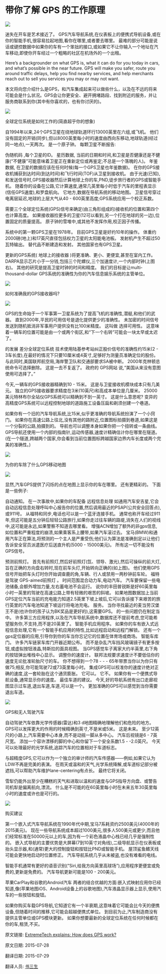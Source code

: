 # 带你了解 GPS 的工作原理

![](01_news-2016-q7-05c.jpg)



迷失在开车是艺术接近了。 GPS汽车导航系统,在仪表板上的便携式导航设备,或在你的智能手机,很容易拉起地图,看你在哪里,或者要去哪里。 最难的部分可能是说话或键控数据中如果你的车有一个笨拙的接口,或如果它不让你输入一个地址在汽车移动,即使你开车经过一个粗略的社区在机场外的一个出租。


Here’s a backgrounder on what GPS is, what it can do for you today in cars, and what’s possible in the near future. GPS will make you safer, route you around traffic delays, help you find nearby services, and help merchants reach out to sell you services you may or may not want.

本文将向您介绍什么是GPS，和汽车集成起来可以做些什么，以及在不远的将来可能会是什么状况。GPS会让你更安全、避开拥堵路段、找到附近的服务，并让服务商联系到你(其中有你喜欢的，也有你讨厌的)。

![](02_GPS-tomtom-car-satellite-illo.jpg)

全球定位系统是如何工作的(简直超乎你的想象)

自1994年以来,24个GPS卫星在绕地球轨道环行13000英里在六组,或飞机。 他们没有固定的开销(同步),但以8000英里每小时的速度由西向东移动,地球轨道(经过同一地点),一天两次。 是一个原子钟。 每颗卫星不断报告:

伪随机码 ,每个卫星的ID。
星历数据, 当前的日期和时间,和卫星是否健康还是不健康(“不健康”可能意味着卫星正在重新定位或再鉴定;不总是一个落魄的人)。
年鉴数据, 在卫星的数据应该在任何时候(每一个GPS卫星也年鉴数据)。
在你的GPS接收机捕获到达时间(到达时间)和飞行时间(TOF)从卫星到接收机。 由于光速(已知),和发送信号时,GPS接收器然后计算地球上你的车,PND,徒步旅行者的GPS或智能手机。 随着你的设备在公路,它计算速度,通常几英里每小时低于汽车的里程表显示(信任GPS速度),和罗盘航向。 它地方,数据在导航系统的移动地图。 卫星信号穿过电离层延迟,地球的上层大气从40 - 600英里高度;GPS系统应用一个校正系数。

需要三个全球定位系统(GPS)信号来确定(由三角形组成的)接收机的位置和第四个也计算高度。 如果接收器捡更多的卫星(12可以看到,另一个打在地球的另一边),位置固定的质量提高。 原子钟的雪堆中,或其他不发挥作用,校正因子传播。

系统中的第一颗GPS卫星在1978年。 目前GPS卫星是好约10年的操作。 体重约2000磅(地上)和17英尺直径包括权力卫星的太阳能电池板。 发射机产生不超过50瓦特输出。 替代品不断建造和发射。 其他国家也有GPS卫星。

更新的GPS系统( 地球上的接收器 )将更准确、更小、更便宜,甚至在室内工作。 DARPA显示芯片小于一分钱,包括三个陀螺仪,三个加速度计,一个内部时钟(上图右)。 其他的研究是提高卫星时钟的时间和精度。 我们的目标是让multi-thousand-dollar GPS系统的准确性为你的汽车信息娱乐系统的主管单位。


![](03_GPS-Darpa-chip-penny-2-640x426.jpg)

如何准确我的GPS接收器吗?

![](04_24satelliteglobeandpaths.jpg)

GPS的生命始于一个军事第一卫星系统为了提高飞机的准确性,潜艇,和他们的武器。 直到2000年,平民的可用信号是退化提供更少的准确性。 未加密的时间信号发送到随机抵消非军事用户提供没有比100米精度。 这叫做 选择可用性。 这意味着一辆车的位置可能是由一个或两个街区,和“下一个右转”可能会一块太早或太迟了。

的发展 差分全球定位系统 技术使用陆基参考站纠正股价信号的准确性约15米(2 - 3车长度),在最好的情况下只要10厘米或4英寸,足够好为测量员准确定位的股份。 与此同时,美国联邦航空局,海岸警卫队和交通部要求SA被中断。 2000年克林顿总统命令可选择删除。 这是一去不复返了。 政府的 GPS网站 说,“美国从来没有意图使用可选择了。”

今天,一辆车的GPS接收器精确到10 - 15米。 这是与卫星接收机模块成本只有几美元。 独立的GPS接收器要求精度在3米(10英尺)和高成本单位是几厘米。 25000美元特林布尔全站仪GPS系统可以精确到不到一英寸。 这是什么意思呢? 变异的高精度GPS系统可以远程控制地球的道路施工设备压扁和剃须创建一个巷道。

如果你有一个旧的汽车导航系统,比15米,似乎更准确的导航系统扮演了一个小窍门。 如果你在高速公路上往北,没有其他的路附近,位置图标拍摄到巷道,如果这是一个分裂的公路,拍摄到的。 导航也可以调整本身如果你把一个扭转或一条曲线。 GPS导航还使用一个内部的指南针,运动传感器,速度计精确估计你在哪里在隧道。 (在一个隧道,跨越两个国家,你会看到当前位置图标跨越国家边界内车长度或两个完美的准确性。)


![](05_OnStar-Command-Center2-640x426.jpg)


为你的车除了什么GPS移动地图

![](06_camera-based_advanced_front_lighting_022-260x300.jpg)

显然,汽车GPS提供了闪烁的点在地图上显示你的车在哪里。 还有更精彩的。 下面是一些例子:

自动通知。 在一次事故中,如果你的车配备 远程信息处理 如通用汽车安吉星,它会自动远程信息处理呼叫中心报告你的位置,然后调用最近的PSAP(公共安全回答点),或911号。 从福特和同步,电话也可以是一个蓝牙连接手机。 通常也称开车经过911年,但这可能是五分钟后轻轻公路旅行,如果你走过往车辆的路堤,消失在人们的视线中,这可能是永远,如果警察不知道去哪里看。 增强ACN增加了额外的非gps信息,如位置和严重程度的崩溃,如果乘客系上腰带,如果汽车滚过去。 宝马(BMW)和通用汽车正在算法,将预测的一个主人是严重受伤;他们认为算法是准确到足以让他们告诉安全官员派遣医疗后送直升机(5000 - 15000美元)。 所有这一切不能没有GPS信号。

预测前照灯。 首先有前照灯,然后好前照灯(氙、领导、激光),然后可操纵的前大灯,旨在正确的方向盘右转时,现在前车头灯,开始转向正确的(如上图)。 他们使用GPS信号开始把车头灯时你开始调查鹿的角,车辆、行人或禁用一两秒钟前车轮。 福特是驾驶 GPS-aimed前照灯 。
时间范围混合动力车,电动汽车。 汽车要保留一些电池储备,会额外增加力量,左右蓄电池不会运行。 说你的丰田普锐斯是好60英里每小时一英里的驾驶在高速公路上带有轻微的艰苦的斜坡。 如果地图数据加上当前GPS定位汽车当前的充电能力知道2.5英里下坡上坡后,它可以告诉接下来艰苦的旅行英里的汽车电池知道下坡运行将电池充电。
服务。 当你寻找最近的麦当劳汉堡王不是(也许你的孩子认为BK奖品是更好的),这需要GPS。 的一些问题仍在制定当中。 许多第三方应用程序,以及在汽车导航系统中,数据库还不提前考虑,您可能希望服务你,不支持,而不是20英里了。
智能手机应用程序。 如果你的车有嵌入式远程信息处理,它有一个智能手机应用的特性,比如远程启动和远程门解锁。 还有一个gps定位器的应用,引导你到你的车当你忘记它的位置在体育场或商场。
智能车库门。 许多汽车链家车库门开器近期公布。 而不是杂乱汽车挡风玻璃镜子有更多按钮,或虚拟按钮液晶,特斯拉的面具视图。 当GPS感觉车子离家大约半英里,右下角的按钮弹出堆栈中心显示。
调整你的速度计。 联邦法规要求速度计不要低估你的速度无论批准轮胎尺寸的车。 你不想得到一个78 - - - 65年带票当你以为你只有做75;相反,你可能驾驶72或73英里每小时。 集成GPS可以校准你的速度计绝对正确的速度,这一套轮胎在这个通货膨胀。 它可以。 它不。 如果你有一个便携式导航设备,通常显示你的速度。
最佳车道的建议。 今天,好的导航系统有出口走廊视图显示过车道,退出车道,车道,可以是一个。 更加准确的GPS可以感觉到当你需要退出车道。

![](07_2016-Tucson_001-171.jpg)

GPS和无人驾驶汽车

自动驾驶汽车依靠光学传感器(雷达)和3 d地图精确地理解他们和危险的地方。 GPS可以发挥更大的作用的时候精确到英寸,不是米或5米。 这是未来。 至少12英尺的小路上,汽车需要中心本身,而不是动摇一脚从多中心。 汽车后视镜是6 - 7英尺宽。 添加一个容许漂移的脚的中心和你留下一个安全系数1.5 - -2.0英尺。 今天可以处理最好的光学系统,追踪汽车的位置相对于车道标志。

与超精度GPS,它可以作为一个独立的审计师的汽车传感器——例如,如果它认为LDW不再是完美的表演。 在雨天或温和的天气,光学系统降解,或车道标记部分被遮挡,可以帮助汽车维护lane-centering有点长。 最终它将关闭。

雪犁仍能外出至少在糟糕的天气和进取以温和的速度与GPS指导方向盘、或警告司机犁是偏离航向,漂流。 什么是不可能的在60英里每小时在未来五年30英里每小时的速度或许也是可行的。

![](08_P90099346-640x240.jpg)

购买建议

第一个嵌入式汽车导航系统在1990年代中期,宝马7系耗资约2500美元(4000年的2015美元)。 现在一些导航系统成本超过1000美元,很多人500美元或更少,而且他们经常标准在50000元以上的车,因为有一个彩色液晶中心栈已经几乎是强制性的。 嵌入式导航的主要优势是大屏幕(7到10英寸对角线),二级导航显示在仪表板或抬头显示器,和(通常)更大的控制旋钮和按钮比PND或智能手机。 屋顶鲨鱼鳍天线可能会更快地启动时位置修正。 汽车导航系统几乎从未被盗,也没有难看的电线。

智能手机通常有更好的语音识别(“Siri,给我方向英里高球场”),应用程序更便宜或免费的,更新是免费的。 汽车导航更新可能是100 - 200美元。

苹果CarPlay和谷歌的Android汽车 两者的结合优越的方面:嵌入式映射应用你已经知道,像(苹果地图iOS、Android设备上的谷歌地图),汽车液晶显示器上显示,使用汽车的一些按钮和旋钮。

如果你购买车载GPS导航,它知道它有一个半衰期,这意味着它可能会比今天的便携设备,但随着时间的推移,它可能会超越便携式单位。 到目前为止,汽车制造商没有提供主管单位或GPS模块更新。 如果你想要最新的全球定位系统在任何时候都在你的车,租赁,不买。


原文链接: [ExtremeTech explains: How does GPS work?](http://www.extremetech.com/extreme/210893-extremetech-explains-how-does-gps-work)

原文日期: 2015-07-28

翻译日期: 2015-07-29

翻译人员: [书三生](http://t.qq.com/renfufei)